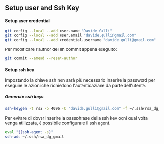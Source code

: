 ## Setup user and Ssh Key



#### Setup user credential

```bash
git config --local --add user.name "Davide Gulli"
git config --local --add user.email "davide.gulli@gmail.com"
git config --local --add credential.username "davide.gulli@gmail.com"
```



Per modificare l'author del un commit appena eseguito:

```bash
git commit --amend --reset-author
```



#### Setup ssh key

Impostando la chiave ssh non sarà più necessario inserire la password per eseguire le azioni che richiedono l'autenticaziane da parte dell'utente.



##### Generate ssh keys

```bash
ssh-keygen -t rsa -b 4096 -C "davide.gulli@gmail.com" -f ~/.ssh/rsa_dg_gmail
```



Per evitare di dover inserire la passphrase della ssh key ogni qual volta venga utilizzata, è possibile configurare il ssh agent.

```bash
eval "$(ssh-agent -s)"
ssh-add ~/.ssh/rsa_dg_gmail
```







